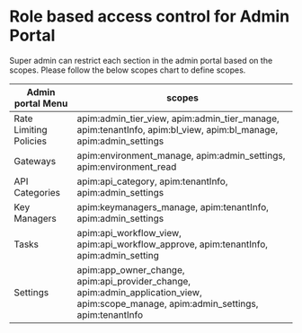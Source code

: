 # **Role based access control for Admin Portal**

Super admin can restrict each section in the admin portal based on the scopes. Please follow the
below scopes  chart to define scopes.

| **Admin portal Menu**  | **scopes**                                                                                                                                   |
|------------------------|----------------------------------------------------------------------------------------------------------------------------------------------|
| Rate Limiting Policies | apim:admin_tier_view, apim:admin_tier_manage,  apim:tenantInfo, apim:bl_view, apim:bl_manage, apim:admin_settings         |
| Gateways               | apim:environment_manage, apim:admin_settings, apim:environment_read                                                                          |
| API Categories         | apim:api_category, apim:tenantInfo, apim:admin_settings                                                                                      |
| Key Managers           | apim:keymanagers_manage, apim:tenantInfo, apim:admin_settings                                                                                |
| Tasks                  | apim:api_workflow_view, apim:api_workflow_approve, apim:tenantInfo, apim:admin_setting                                                       |
| Settings               | apim:app_owner_change, apim:api_provider_change, apim:admin_application_view, apim:scope_manage, apim:admin_settings, apim:tenantInfo          |
